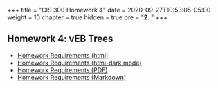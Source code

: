 +++
title = "CIS 300 Homework 4"
date = 2020-09-27T10:53:05-05:00
weight = 10
chapter = true
hidden = true
pre = "<b>2. </b>"
+++

## Homework 4: vEB Trees

- [Homework Requirements (html)](/homework/needsmorecoffee44123/hw4-veb-tree-description.html)
- [Homework Requirements (html-dark mode)](/homework/needsmorecoffee44123/hw4-veb-tree-description-dark.html)
- [Homework Requirements (PDF)](/homework/needsmorecoffee44123/hw4-veb-tree-description.pdf)
- [Homework Requirements (Markdown)](/homework/needsmorecoffee44123/hw4-veb-tree-description.md)